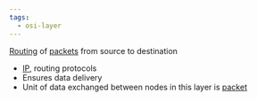 ```yaml
---
tags:
  - osi-layer
---
```

[Routing](OSI%20layers/Network%20layer/Routing/Routing.md) of [packets](../../Packet.md) from source to destination
- [IP](IP/IP.md), routing protocols
- Ensures data delivery
- Unit of data exchanged between nodes in this layer is [packet](../../Packet.md)
